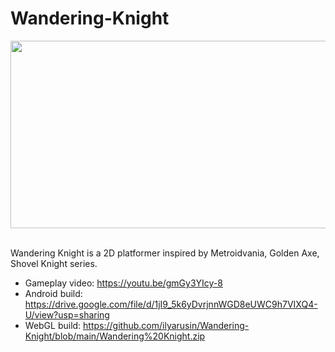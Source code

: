 # Wandering-Knight

<div align="left">
  <img src="https://media.giphy.com/media/v1.Y2lkPTc5MGI3NjExYXpxNG5heW5zbGZkc3hreGxyM3FsMWMxenl5enk0dGVrMGVzbmFleCZlcD12MV9pbnRlcm5hbF9naWZfYnlfaWQmY3Q9Zw/3oDj58xYK7VyqbVikX/giphy.gif" width="600" height="300"/>
</div>
<br>

Wandering Knight is a 2D platformer inspired by Metroidvania, Golden Axe, Shovel Knight series.

- Gameplay video: https://youtu.be/gmGy3YIcy-8
- Android build: https://drive.google.com/file/d/1jI9_5k6yDvrjnnWGD8eUWC9h7VIXQ4-U/view?usp=sharing
- WebGL build: https://github.com/ilyarusin/Wandering-Knight/blob/main/Wandering%20Knight.zip
